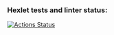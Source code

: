 ### Hexlet tests and linter status:
[![Actions Status](https://github.com/Sokolero/layout-designer-project-lvl1/workflows/hexlet-check/badge.svg)](https://github.com/Sokolero/layout-designer-project-lvl1/actions)